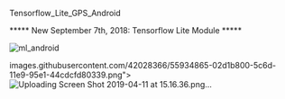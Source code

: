 Tensorflow_Lite_GPS_Android

***** New September 7th, 2018: Tensorflow Lite Module *****

![ml_android](https://user-images.githubusercontent.com/42028366/55934251-f0567f00-5c6a-11e9-9e82-b0632377a42b.png)


images.githubusercontent.com/42028366/55934865-02d1b800-5c6d-11e9-95e1-44cdcfd80339.png">
![Uploading Screen Shot 2019-04-11 at 15.16.36.png…]()

